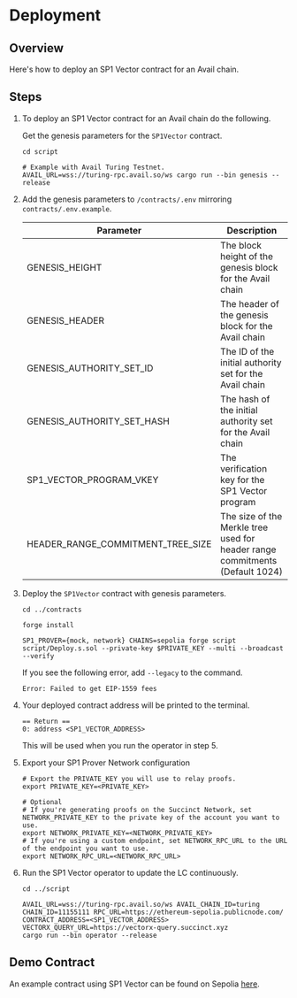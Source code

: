 # Deployment

## Overview

Here's how to deploy an SP1 Vector contract for an Avail chain.

## Steps

1. To deploy an SP1 Vector contract for an Avail chain do the following.

    Get the genesis parameters for the `SP1Vector` contract.

    ```shell
    cd script

    # Example with Avail Turing Testnet.
    AVAIL_URL=wss://turing-rpc.avail.so/ws cargo run --bin genesis --release
    ```

2. Add the genesis parameters to `/contracts/.env` mirroring `contracts/.env.example`.

    | Parameter | Description |
    |-----------|-------------|
    | GENESIS_HEIGHT | The block height of the genesis block for the Avail chain |
    | GENESIS_HEADER | The header of the genesis block for the Avail chain |
    | GENESIS_AUTHORITY_SET_ID | The ID of the initial authority set for the Avail chain |
    | GENESIS_AUTHORITY_SET_HASH | The hash of the initial authority set for the Avail chain |
    | SP1_VECTOR_PROGRAM_VKEY | The verification key for the SP1 Vector program |
    | HEADER_RANGE_COMMITMENT_TREE_SIZE | The size of the Merkle tree used for header range commitments (Default 1024) |


3. Deploy the `SP1Vector` contract with genesis parameters.
    ```shell
    cd ../contracts

    forge install

    SP1_PROVER={mock, network} CHAINS=sepolia forge script script/Deploy.s.sol --private-key $PRIVATE_KEY --multi --broadcast --verify
    ```

    If you see the following error, add `--legacy` to the command.
    ```shell
    Error: Failed to get EIP-1559 fees    
    ```
3. Your deployed contract address will be printed to the terminal.

    ```shell
    == Return ==
    0: address <SP1_VECTOR_ADDRESS>
    ```

    This will be used when you run the operator in step 5.

4. Export your SP1 Prover Network configuration

    ```shell
    # Export the PRIVATE_KEY you will use to relay proofs.
    export PRIVATE_KEY=<PRIVATE_KEY>

    # Optional
    # If you're generating proofs on the Succinct Network, set NETWORK_PRIVATE_KEY to the private key of the account you want to use.
    export NETWORK_PRIVATE_KEY=<NETWORK_PRIVATE_KEY>
    # If you're using a custom endpoint, set NETWORK_RPC_URL to the URL of the endpoint you want to use.
    export NETWORK_RPC_URL=<NETWORK_RPC_URL>
    ```

5. Run the SP1 Vector operator to update the LC continuously.

    ```
    cd ../script

    AVAIL_URL=wss://turing-rpc.avail.so/ws AVAIL_CHAIN_ID=turing CHAIN_ID=11155111 RPC_URL=https://ethereum-sepolia.publicnode.com/ CONTRACT_ADDRESS=<SP1_VECTOR_ADDRESS> VECTORX_QUERY_URL=https://vectorx-query.succinct.xyz
    cargo run --bin operator --release
    ```

## Demo Contract

An example contract using SP1 Vector can be found on Sepolia [here](https://sepolia.etherscan.io/address/0x04819f50EE813a8f6F6ba28288551c4339fDC881).